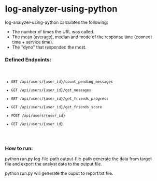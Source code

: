 log-analyzer-using-python
=========================

log-analyzer-using-python calculates the following:


<ul>
<li>The number of times the URL was called.</li>
<li>The mean (average), median and mode of the response time (connect time + service time).</li>
<li>The "dyno" that responded the most.</li>
</ul>

<h3>Defined Endpoints:</h3>
<code>
<ul>
<li>GET /api/users/{user_id}/count_pending_messages</li>
<li>GET /api/users/{user_id}/get_messages</li>
<li>GET /api/users/{user_id}/get_friends_progress</li>
<li>GET /api/users/{user_id}/get_friends_score</li>
<li>POST /api/users/{user_id}</li>
<li>GET /api/users/{user_id}</li>
</ul>
</code>

<h3> How to run:</h3>
python run.py log-file-path output-file-path generate the data from target file and export the analyst data to the output file.

python run.py will generate the ouput to report.txt file.

